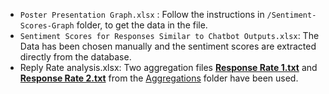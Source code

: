 - `Poster Presentation Graph.xlsx` : Follow the instructions in `/Sentiment-Scores-Graph` folder, to get the data in the file.
- `Sentiment Scores for Responses Similar to Chatbot Outputs.xlsx`: The Data has been chosen manually and the sentiment scores are extracted directly from the database.
- Reply Rate analysis.xlsx: Two aggregation files **[Response Rate 1.txt](../Aggregations/Response%20Rate%201.txt)** and **[Response Rate 2.txt](../Aggregations/Response%20Rate%202.txt)** from the [Aggregations](../Aggregations/) folder have been used.
